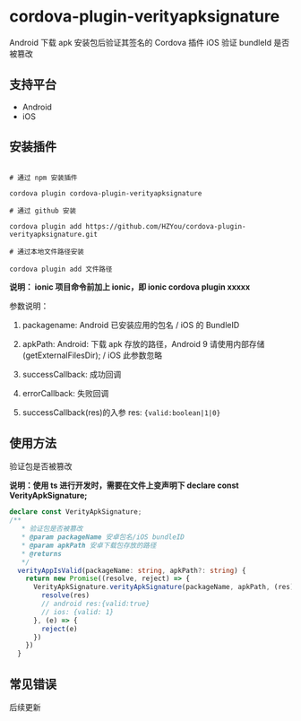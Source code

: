 # cordova-plugin-verityapksignature

Android 下载 apk 安装包后验证其签名的 Cordova 插件
iOS 验证 bundleId 是否被篡改

## 支持平台

- Android
- iOS

## 安装插件

```

# 通过 npm 安装插件

cordova plugin cordova-plugin-verityapksignature

# 通过 github 安装

cordova plugin add https://github.com/HZYou/cordova-plugin-verityapksignature.git

# 通过本地文件路径安装

cordova plugin add 文件路径

```

**说明： ionic 项目命令前加上 ionic，即 ionic cordova plugin xxxxx**

参数说明：

1. packagename: Android 已安装应用的包名 / iOS 的 BundleID

2. apkPath: Android: 下载 apk 存放的路径，Android 9 请使用内部存储(getExternalFilesDir); / iOS 此参数忽略

3. successCallback: 成功回调
4. errorCallback: 失败回调
5. successCallback(res)的入参 res: `{valid:boolean|1|0}`

## 使用方法

验证包是否被篡改

**说明：使用 ts 进行开发时，需要在文件上变声明下 declare const VerityApkSignature;**

```typescript
declare const VerityApkSignature;
/**
   * 验证包是否被篡改
   * @param packageName 安卓包名/iOS bundleID
   * @param apkPath 安卓下载包存放的路径
   * @returns
   */
  verityAppIsValid(packageName: string, apkPath?: string) {
    return new Promise((resolve, reject) => {
      VerityApkSignature.verityApkSignature(packageName, apkPath, (res) => {
        resolve(res)
        // android res:{valid:true}
        // ios: {valid: 1}
      }, (e) => {
        reject(e)
      })
    })
  }
```

## 常见错误

后续更新
